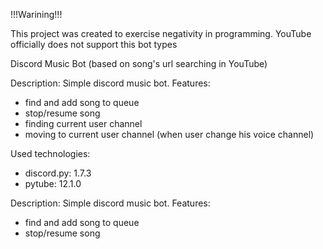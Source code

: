 !!!Warining!!!

This project was created to exercise negativity in programming.
YouTube officially does not support this bot types

Discord Music Bot
(based on song's url searching in YouTube)

Description:
Simple discord music bot. Features:
- find and add song to queue
- stop/resume song
- finding current user channel
- moving to current user channel (when user change his voice channel)

Used technologies:
- discord.py: 1.7.3
- pytube: 12.1.0

Description:
Simple discord music bot. Features:
- find and add song to queue
- stop/resume song


